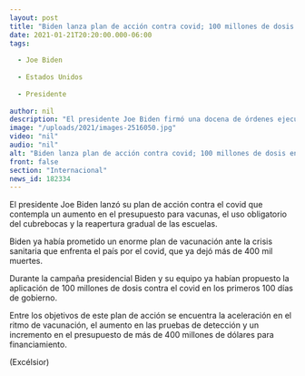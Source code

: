 ```yaml
---
layout: post
title: "Biden lanza plan de acción contra covid; 100 millones de dosis en 100 días"
date: 2021-01-21T20:20:00.000-06:00
tags:
  
  - Joe Biden
  
  - Estados Unidos
  
  - Presidente
  
author: nil
description: "El presidente Joe Biden firmó una docena de órdenes ejecutivas que contemplan vacunación, uso obligatorio de cubrebocas y más."
image: "/uploads/2021/images-2516050.jpg"
video: "nil"
audio: "nil"
alt: "Biden lanza plan de acción contra covid; 100 millones de dosis en 100 días"
front: false
section: "Internacional"
news_id: 182334
---
```


El presidente Joe Biden lanzó su plan de acción contra el covid que contempla un aumento en el presupuesto para vacunas, el uso obligatorio del cubrebocas y la reapertura gradual de las escuelas.

Biden ya había prometido un enorme plan de vacunación ante la crisis sanitaria que enfrenta el país por el covid, que ya dejó más de 400 mil muertes.

Durante la campaña presidencial Biden y su equipo ya habían propuesto la aplicación de 100 millones de dosis contra el covid en los primeros 100 días de gobierno.

Entre los objetivos de este plan de acción se encuentra la aceleración en el ritmo de vacunación, el aumento en las pruebas de detección y un incremento en el presupuesto de más de 400 millones de dólares para financiamiento.

(Excélsior)